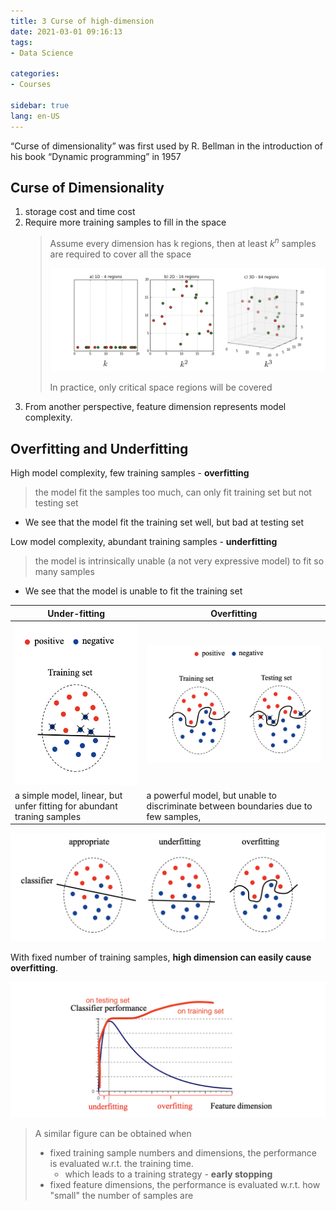 ```yaml
---
title: 3 Curse of high-dimension
date: 2021-03-01 09:16:13
tags: 
- Data Science

categories: 
- Courses

sidebar: true
lang: en-US
---
```



<!-- more -->


“Curse of dimensionality” was first used by R. Bellman in the introduction of his book “Dynamic programming” in 1957

## Curse of Dimensionality

1. storage cost and time cost
2. Require more training samples to fill in the space
   > Assume every dimension has k regions, then at least $k^n$ samples are required to cover all the space
   >
   > ![](./img/03-01-09-22-49.png)
   >
   > In practice, only critical space regions will be covered
3. From another perspective, feature dimension represents model complexity.


## Overfitting and Underfitting   
High model complexity, few training samples - **overfitting** 
> the model fit the samples too much, can only fit training set but not testing set
- We see that the model fit the training set well, but bad at testing set

Low model complexity, abundant training samples - **underfitting**
> the model is intrinsically unable (a not very expressive model) to fit so many samples
- We see that the model is unable to fit the training set


| Under-fitting  | Overfitting |
| -------------  | ----------- |
| ![](./img/03-01-09-28-45.png) | ![](./img/03-01-09-28-54.png) |
| a simple model, linear, but unfer fitting for abundant traning samples | a powerful model, but unable to discriminate between boundaries due to few samples,  |


![](./img/03-01-09-31-49.png)


With fixed number of training samples, **high dimension can easily cause overfitting**.

![](./img/03-01-09-35-20.png)

> A similar figure can be obtained when 
> - fixed training sample numbers and dimensions, the performance is evaluated w.r.t. the training time.
>   - which leads to a training strategy - **early stopping**
> - fixed feature dimensions, the performance is evaluated w.r.t. how "small" the number of samples are 